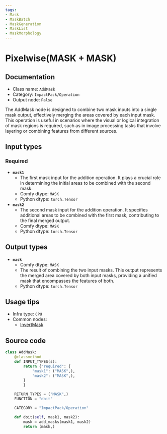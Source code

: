 ```yaml
---
tags:
- Mask
- MaskBatch
- MaskGeneration
- MaskList
- MaskMorphology
---
```


# Pixelwise(MASK + MASK)
## Documentation
- Class name: `AddMask`
- Category: `ImpactPack/Operation`
- Output node: `False`

The AddMask node is designed to combine two mask inputs into a single mask output, effectively merging the areas covered by each input mask. This operation is useful in scenarios where the visual or logical integration of mask regions is required, such as in image processing tasks that involve layering or combining features from different sources.
## Input types
### Required
- **`mask1`**
    - The first mask input for the addition operation. It plays a crucial role in determining the initial areas to be combined with the second mask.
    - Comfy dtype: `MASK`
    - Python dtype: `torch.Tensor`
- **`mask2`**
    - The second mask input for the addition operation. It specifies additional areas to be combined with the first mask, contributing to the final merged output.
    - Comfy dtype: `MASK`
    - Python dtype: `torch.Tensor`
## Output types
- **`mask`**
    - Comfy dtype: `MASK`
    - The result of combining the two input masks. This output represents the merged area covered by both input masks, providing a unified mask that encompasses the features of both.
    - Python dtype: `torch.Tensor`
## Usage tips
- Infra type: `CPU`
- Common nodes:
    - [InvertMask](../../Comfy/Nodes/InvertMask.md)



## Source code
```python
class AddMask:
    @classmethod
    def INPUT_TYPES(s):
        return {"required": {
            "mask1": ("MASK",),
            "mask2": ("MASK",),
        }
        }

    RETURN_TYPES = ("MASK",)
    FUNCTION = "doit"

    CATEGORY = "ImpactPack/Operation"

    def doit(self, mask1, mask2):
        mask = add_masks(mask1, mask2)
        return (mask,)

```
